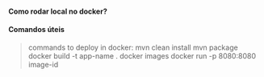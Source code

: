 #### Como rodar local no docker?
#### Comandos úteis
> commands to deploy in docker:
> mvn clean install
> mvn package
> docker build -t app-name .
> docker images
> docker run -p 8080:8080 image-id
